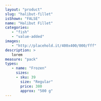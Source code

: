 ```yaml
---
layout: "product"
slug: "halibut-fillet"
isShown: "FALSE"
name: "Halibut Fillet"
categories:
   - "fish"
   - "value-added"
images:
   - "http://placehold.it/400x400/000/fff"
description: >
   lorem
measure: "pack"
types: 
   - name: "Frozen"
     sizes: 
     - sku: 39
       size: "Regular"
       price: 380
       approx: "500 g"
---
```

